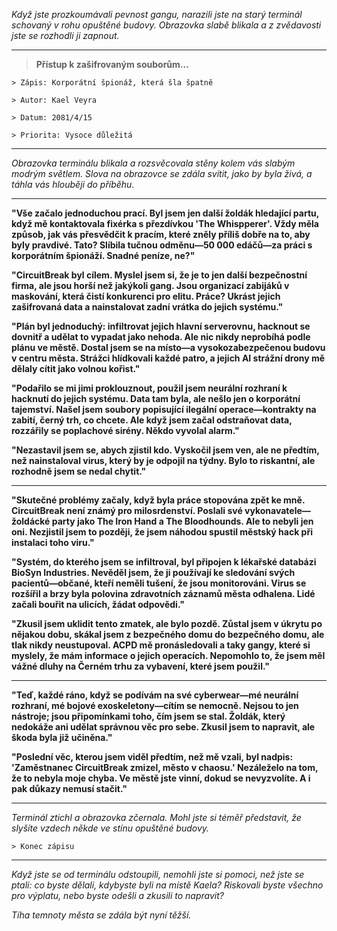 _Když jste prozkoumávali pevnost gangu, narazili jste na starý terminál schovaný v rohu opuštěné budovy. Obrazovka slabě blikala a z zvědavosti jste se rozhodli ji zapnout._

---

> **Přístup k zašifrovaným souborům...**

`> Zápis: Korporátní špionáž, která šla špatně`

`> Autor: Kael Veyra`

`> Datum: 2081/4/15`

`> Priorita: Vysoce důležitá`

---

_Obrazovka terminálu blikala a rozsvěcovala stěny kolem vás slabým modrým světlem. Slova na obrazovce se zdála svítit, jako by byla živá, a táhla vás hlouběji do příběhu._

---

**"Vše začalo jednoduchou prací. Byl jsem jen další žoldák hledající partu, když mě kontaktovala fixérka s přezdívkou 'The Whispperer'. Vždy měla způsob, jak vás přesvědčit k pracím, které zněly příliš dobře na to, aby byly pravdivé. Tato? Slíbila tučnou odměnu—50 000 edáčů—za práci s korporátním špionáží. Snadné peníze, ne?"**

**"CircuitBreak byl cílem. Myslel jsem si, že je to jen další bezpečnostní firma, ale jsou horší než jakýkoli gang. Jsou organizací zabijáků v maskování, která čistí konkurenci pro elitu. Práce? Ukrást jejich zašifrovaná data a nainstalovat zadní vrátka do jejich systému."**

**"Plán byl jednoduchý: infiltrovat jejich hlavní serverovnu, hacknout se dovnitř a udělat to vypadat jako nehoda. Ale nic nikdy neprobíhá podle plánu ve městě. Dostal jsem se na místo—a vysokozabezpečenou budovu v centru města. Strážci hlídkovali každé patro, a jejich AI strážní drony mě dělaly cítit jako volnou kořist."**

**"Podařilo se mi jimi proklouznout, použil jsem neurální rozhraní k hacknutí do jejich systému. Data tam byla, ale nešlo jen o korporátní tajemství. Našel jsem soubory popisující ilegální operace—kontrakty na zabití, černý trh, co chcete. Ale když jsem začal odstraňovat data, rozzářily se poplachové sirény. Někdo vyvolal alarm."**

**"Nezastavil jsem se, abych zjistil kdo. Vyskočil jsem ven, ale ne předtím, než nainstaloval virus, který by je odpojil na týdny. Bylo to riskantní, ale rozhodně jsem se nedal chytit."**

---

**"Skutečné problémy začaly, když byla práce stopována zpět ke mně. CircuitBreak není známý pro milosrdenství. Poslali své vykonavatele—žoldácké party jako The Iron Hand a The Bloodhounds. Ale to nebyli jen oni. Nezjistil jsem to později, že jsem náhodou spustil městský hack při instalaci toho viru."**

**"Systém, do kterého jsem se infiltroval, byl připojen k lékařské databázi BioSyn Industries. Nevěděl jsem, že ji používají ke sledování svých pacientů—občané, kteří neměli tušení, že jsou monitorováni. Virus se rozšířil a brzy byla polovina zdravotních záznamů města odhalena. Lidé začali bouřit na ulicích, žádat odpovědi."**

**"Zkusil jsem uklidit tento zmatek, ale bylo pozdě. Zůstal jsem v úkrytu po nějakou dobu, skákal jsem z bezpečného domu do bezpečného domu, ale tlak nikdy neustupoval. ACPD mě pronásledovali a taky gangy, které si myslely, že mám informace o jejich operacích. Nepomohlo to, že jsem měl vážné dluhy na Černém trhu za vybavení, které jsem použil."**

---

**"Teď, každé ráno, když se podívám na své cyberwear—mé neurální rozhraní, mé bojové exoskeletony—cítím se nemocně. Nejsou to jen nástroje; jsou připomínkami toho, čím jsem se stal. Žoldák, který nedokáže ani udělat správnou věc pro sebe. Zkusil jsem to napravit, ale škoda byla již učiněna."**

**"Poslední věc, kterou jsem viděl předtím, než mě vzali, byl nadpis: 'Zaměstnanec CircuitBreak zmizel, město v chaosu.' Nezáleželo na tom, že to nebyla moje chyba. Ve městě jste vinní, dokud se nevyzvolíte. A i pak důkazy nemusí stačit."**

---

_Terminál ztichl a obrazovka zčernala. Mohl jste si téměř představit, že slyšíte vzdech někde ve stínu opuštěné budovy._

`> Konec zápisu`

---

_Když jste se od terminálu odstoupili, nemohli jste si pomoci, než jste se ptali: co byste dělali, kdybyste byli na místě Kaela? Riskovali byste všechno pro výplatu, nebo byste odešli a zkusili to napravit?_

_Tíha temnoty města se zdála být nyní těžší._
